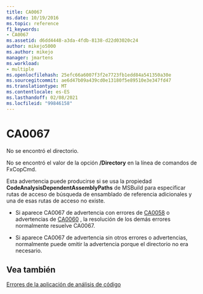 ```yaml
---
title: CA0067
ms.date: 10/19/2016
ms.topic: reference
f1_keywords:
- CA0067
ms.assetid: d6dd4448-a3da-4fdb-8138-d22d03020c24
author: mikejo5000
ms.author: mikejo
manager: jmartens
ms.workload:
- multiple
ms.openlocfilehash: 25efc66a6007f3f2e7723fb1edd84a541350a30e
ms.sourcegitcommit: ae6d47b09a439cd0e13180f5e89510e3e347fd47
ms.translationtype: MT
ms.contentlocale: es-ES
ms.lasthandoff: 02/08/2021
ms.locfileid: "99846158"
---
```

# <a name="ca0067"></a>CA0067
No se encontró el directorio.

No se encontró el valor de la opción **/Directory** en la línea de comandos de FxCopCmd.

Esta advertencia puede producirse si se usa la propiedad **CodeAnalysisDependentAssemblyPaths** de MSBuild para especificar rutas de acceso de búsqueda de ensamblado de referencia adicionales y una de esas rutas de acceso no existe.

- Si aparece CA0067 de advertencia con errores de [CA0058](ca0058.md) o advertencias de [CA0060](ca0060.md) , la resolución de los demás errores normalmente resuelve CA0067.

- Si aparece CA0067 de advertencia sin otros errores o advertencias, normalmente puede omitir la advertencia porque el directorio no era necesario.

## <a name="see-also"></a>Vea también
[Errores de la aplicación de análisis de código](../code-quality/code-analysis-application-errors.md)
